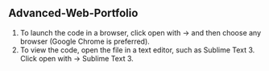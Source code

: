 Advanced-Web-Portfolio
----------------------

1) To launch the code in a browser, click open with -> and then choose any browser (Google Chrome is preferred).
2) To view the code, open the file in a text editor, such as Sublime Text 3. Click open with -> Sublime Text 3.
